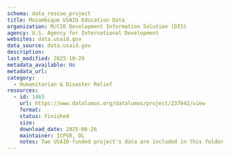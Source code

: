 ```yaml
---
schema: data_rescue_project 
title: Mozambique USAID Education Data
organization: M/CIO Development Information Solution (DIS)
agency: U.S. Agency for International Development
websites: data.usaid.gov
data_source: data.usaid.gov
description: 
last_modified: 2025-10-29
metadata_available: No
metadata_url: 
category:
  - Humanitarian & Disaster Relief 
resources:
  - id: 1463
    url: https://www.datalumos.org/datalumos/project/237642/view
    format: 
    status: Finished
    size: 
    download_date: 2025-06-26
    maintainer: ICPSR, DL
    notes: Two USAID-funded project's data are included in this folder, covering the period from 2013 to 2017. The projects are 1) Aprender a Ler (ApaL) and 2) Eu Leio. Across the projects the folder contains the following iles and numbers of each codebooks (2), consent (0), data files (7), instruments (1) and reports (2).
---
```

